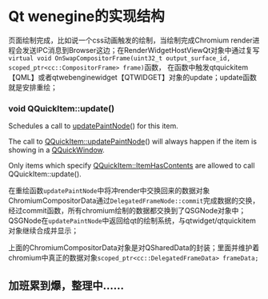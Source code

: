# Qt wenegine的实现结构

页面绘制完成，比如说一个css动画触发的绘制，当绘制完成Chromium render进程会发送IPC消息到Browser这边；在RenderWidgetHostViewQt对象中通过复写`virtual void OnSwapCompositorFrame(uint32_t output_surface_id, scoped_ptr<cc::CompositorFrame> frame)`函数， 在函数中触发qtquickitem【QML】或者qtwebenginewidget【QTWIDGET】对象的update；update函数就是安排重绘；

### void QQuickItem::update\(\)

Schedules a call to [updatePaintNode](http://doc.qt.io/qt-5/qquickitem.html#updatePaintNode)\(\) for this item.

The call to [QQuickItem::updatePaintNode](http://doc.qt.io/qt-5/qquickitem.html#updatePaintNode)\(\) will always happen if the item is showing in a [QQuickWindow](http://doc.qt.io/qt-5/qquickwindow.html).

Only items which specify [QQuickItem::ItemHasContents](http://doc.qt.io/qt-5/qquickitem.html#Flag-enum) are allowed to call QQuickItem::update\(\).

在重绘函数`updatePaintNode`中将冲render中交换回来的数据对象ChromiumCompositorData通过`DelegatedFrameNode::commit`完成数据的交换，经过commit函数，所有chromium绘制的数据都交换到了QSGNode对象中；QSGNode在`updatePaintNode`中返回给qt的绘制系统，与qtwidget/qtquickitem对象继续合成并显示；

上面的ChromiumCompositorData对象是对QSharedData的封装；里面并维护着chromium中真正的数据对象`scoped_ptr<cc::DelegatedFrameData> frameData;`


加班累到爆，整理中......
---